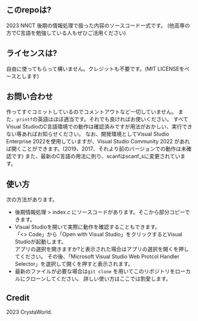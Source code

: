 ## このrepoは?
2023 NNCT 後期の情報処理で扱った内容のソースコード一式です。
(他高専の方でC言語を勉強している人もぜひご活用ください)

## ライセンスは?
自由に使ってもらって構いません。クレジットも不要です。(MIT LICENSEをベースとします)

## お問い合わせ
作ってすぐコミットしているのでコメントアウトなど一切していません。
また、`printf`の英語はほぼ適当です。それでも良ければお使いください。
すべてVisual StudioのC言語環境での動作は確認済みですが用法がおかしい、実行できない等あればお知らせください。
なお、開発環境としてVisual Studio Enterprise 2022を使用していますが、Visual Studio Community 2022
があれば開くことができます。(2019、2017、それより前のバージョンでの動作は未確認です)
また、最新のC言語の用法に則り、scanfはscanf_sに変更されています。

## 使い方
次の方法があります。

- 後期情報処理 > index.c にソースコードがあります。そこから部分コピーできます。
- Visual Studioを開いて実際に動作を確認することもできます。  
  「<> Code」から「Open with Visual Studio」をクリックするとVisual Studioが起動します。  
  アプリの選択を開きますか?と表示された場合はアプリの選択を開くを押してください。
  その後、「Microsoft Visual Studio Web Protcol Handler Selector」を選択して開くを押すと表示されます。
- 最新のファイルが必要な場合は`git clone` を用いてこのリポジトリをローカルにクローンしてください。
  詳しい使い方はここでは割愛します。

## Credit
2023 CrystaWorld.
